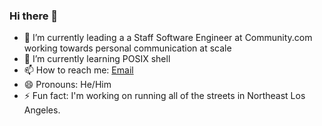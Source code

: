 ### Hi there 👋

- 🔭 I’m currently leading a a Staff Software Engineer at Community.com working towards personal communication at scale
- 🌱 I’m currently learning POSIX shell
- 📫 How to reach me: [Email](mailto:hapless_09orange@icloud.com)
- 😄 Pronouns: He/Him
- ⚡ Fun fact: I'm working on running all of the streets in Northeast Los Angeles.
